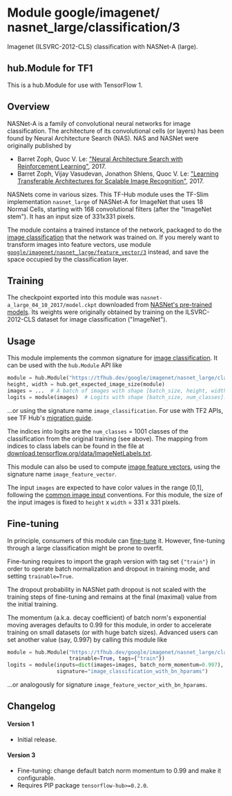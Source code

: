 # Module google/&zwnj;imagenet/&zwnj;nasnet_large/&zwnj;classification/3
Imagenet (ILSVRC-2012-CLS) classification with NASNet-A (large).

<!-- dataset: ImageNet (ILSVRC-2012-CLS) -->
<!-- asset-path: legacy -->
<!-- fine-tunable: true -->
<!-- format: hub -->
<!-- module-type: image-classification -->
<!-- network-architecture: NASNet-A (large) -->


## hub.Module for TF1

This is a hub.Module for use with TensorFlow 1.

## Overview

NASNet-A is a family of convolutional neural networks for image classification.
The architecture of its convolutional cells (or layers) has been found by
Neural Architecture Search (NAS). NAS and NASNet were originally published by

  * Barret Zoph, Quoc V. Le: ["Neural Architecture Search
    with Reinforcement Learning"](https://arxiv.org/abs/1611.01578), 2017.
  * Barret Zoph, Vijay Vasudevan, Jonathon Shlens, Quoc V. Le:
    ["Learning Transferable Architectures for Scalable Image
    Recognition"](https://arxiv.org/abs/1707.07012), 2017.

NASNets come in various sizes. This TF-Hub module uses the TF-Slim
implementation `nasnet_large` of NASNet-A for ImageNet
that uses 18 Normal Cells, starting with
168 convolutional filters (after the "ImageNet stem").
It has an input size of 331x331 pixels.

The module contains a trained instance of the network, packaged to do the
[image classification](https://www.tensorflow.org/hub/common_signatures/images#classification)
that the network was trained on. If you merely want to transform images into
feature vectors, use module
[`google/imagenet/nasnet_large/feature_vector/3`](https://tfhub.dev/google/imagenet/nasnet_large/feature_vector/3)
instead, and save the space occupied by the classification layer.


## Training

The checkpoint exported into this module was `nasnet-a_large_04_10_2017/model.ckpt` downloaded
from
[NASNet's pre-trained models](https://github.com/tensorflow/models/blob/master/research/slim/nets/nasnet/README.md).
Its weights were originally obtained by training on the ILSVRC-2012-CLS
dataset for image classification ("ImageNet").

## Usage

This module implements the common signature for
[image classification](https://www.tensorflow.org/hub/common_signatures/images#classification).
It can be used with the `hub.Module` API like

```python
module = hub.Module("https://tfhub.dev/google/imagenet/nasnet_large/classification/3")
height, width = hub.get_expected_image_size(module)
images = ...  # A batch of images with shape [batch_size, height, width, 3].
logits = module(images)  # Logits with shape [batch_size, num_classes].
```

...or using the signature name `image_classification`.
For use with TF2 APIs, see TF Hub's [migration
guide](https://github.com/tensorflow/hub/blob/master/docs/migration_tf2.md).

The indices into logits
are the `num_classes` = 1001 classes of the classification from
the original training (see above). The mapping from indices to class labels
can be found in the file at [download.tensorflow.org/data/ImageNetLabels.txt](https://storage.googleapis.com/download.tensorflow.org/data/ImageNetLabels.txt).

This module can also be used to compute [image feature
vectors](https://www.tensorflow.org/hub/common_signatures/images#feature-vector),
using the signature name `image_feature_vector`.

The input `images` are expected to have color values in the range [0,1],
following the
[common image input](https://www.tensorflow.org/hub/common_signatures/images#input)
conventions.
For this module, the size of the input images is fixed to
`height` x `width` = 331 x 331 pixels.


## Fine-tuning

In principle, consumers of this module can
[fine-tune](https://www.tensorflow.org/hub/tf1_hub_module#fine-tuning) it.
However, fine-tuning through a large classification might be prone to overfit.

Fine-tuning requires to import the graph version with tag set `{"train"}`
in order to operate batch normalization and dropout in training mode,
and setting `trainable=True`.

The dropout probability in NASNet path dropout is not scaled with
the training steps of fine-tuning and remains at the final (maximal) value
from the initial training.

The momentum (a.k.a. decay coefficient) of batch norm's exponential moving
averages defaults to 0.99 for this module, in order to accelerate training
on small datasets (or with huge batch sizes).
Advanced users can set another value (say, 0.997) by calling this module like

```python
module = hub.Module("https://tfhub.dev/google/imagenet/nasnet_large/classification/3",
                    trainable=True, tags={"train"})
logits = module(inputs=dict(images=images, batch_norm_momentum=0.997),
                signature="image_classification_with_bn_hparams")
```

...or analogously for signature `image_feature_vector_with_bn_hparams`.


## Changelog

#### Version 1

  * Initial release.

#### Version 3

  * Fine-tuning: change default batch norm momentum to 0.99 and
    make it configurable.
  * Requires PIP package `tensorflow-hub>=0.2.0`.
